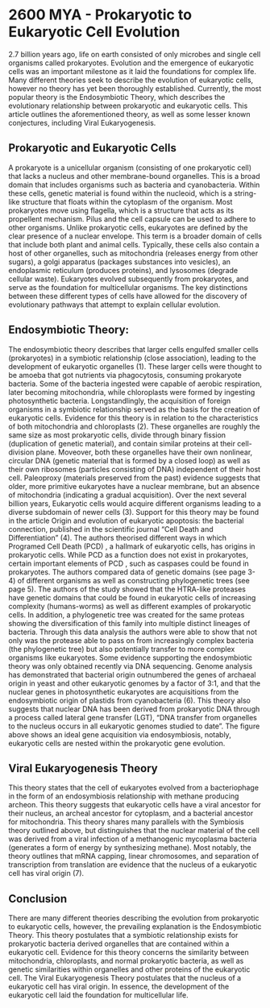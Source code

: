 <html>
<head>
  <title>Timeline Project</title>
  <meta name="viewport" content="width=device-width, initial-scale=1">
  <link href='style.css' rel='stylesheet'>
</head>
<body>
  <script src='script.js'></script>
  <h1>
   2600 MYA - Prokaryotic to Eukaryotic Cell Evolution
  </h1>
    <p>
      2.7 billion years ago, life on earth consisted of only microbes and single cell organisms called prokaryotes. Evolution and the emergence of eukaryotic cells was an important milestone as it laid the foundations for complex life. Many different theories seek to describe the evolution of eukaryotic cells, however no theory has yet been thoroughly established. Currently, the most popular theory is the Endosymbiotic Theory, which describes the evolutionary relationship between prokaryotic and eukaryotic cells. This article outlines the aforementioned theory, as well as some lesser known conjectures, including Viral Eukaryogenesis. 
    </p>
  <h2>
     Prokaryotic and Eukaryotic Cells
  </h2>
    <p>
      A prokaryote is a unicellular organism (consisting of one prokaryotic cell) that lacks a nucleus and other membrane-bound organelles. This is a broad domain that includes organisms such as bacteria and cyanobacteria. Within these cells, genetic material is found within the nucleoid, which is a string-like structure that floats within the cytoplasm of the organism. Most prokaryotes move using flagella, which is a structure that acts as its propellent mechanism. Pilus and the cell capsule can be used to adhere to other organisms. Unlike prokaryotic cells, eukaryotes are defined by the clear presence of a nuclear envelope. This term is a broader domain of cells that include both plant and animal cells. Typically, these cells also contain a host of other organelles, such as mitochondria (releases energy from other sugars), a golgi apparatus (packages substances into vesicles), an endoplasmic reticulum (produces proteins), and lysosomes (degrade cellular waste). Eukaryotes evolved subsequently from prokaryotes, and serve as the foundation for multicellular organisms. The key distinctions between these different types of cells have allowed for the discovery of evolutionary pathways that attempt to explain cellular evolution.
    </p>
  <h2>
    Endosymbiotic Theory:
  </h2>
    <p>
      The endosymbiotic theory describes that larger cells engulfed smaller cells (prokaryotes) in a symbiotic relationship (close association), leading to the development of eukaryotic organelles (1). These larger cells were thought to be amoeba that got nutrients via phagocytosis, consuming prokaryote bacteria. Some of the bacteria ingested were capable of aerobic respiration, later becoming mitochondria, while chloroplasts were formed by ingesting photosynthetic bacteria. Longstandlingly, the acquisition of foreign organisms in a symbiotic relationship served as the basis for the creation of eukaryotic cells. Evidence for this theory is in relation to the characteristics of both mitochondria and chloroplasts (2). These organelles are roughly the same size as most prokaryotic cells, divide through binary fission (duplication of genetic material), and contain similar proteins at their cell-division plane. Moveover, both these organelles have their own nonlinear, circular DNA (genetic material that is formed by a closed loop) as well as their own ribosomes (particles consisting of DNA) independent of their host cell. Paleoproxy (materials preserved from the past) evidence suggests that older, more primitive eukaryotes have a nuclear membrane, but an absence of mitochondria (indicating a gradual acquisition). Over the next several billion years, Eukaryotic cells would acquire different organisms leading to a diverse subdomain of newer cells (3).
    Support for this theory may be found in the article Origin and evolution of eukaryotic apoptosis: the bacterial connection, published in the scientific journal “Cell Death and Differentiation” (4). The authors theorised different ways in which Programed Cell Death (PCD) , a hallmark of eukaryotic cells, has origins in prokaryotic cells. While PCD as a function does not exist in prokaryotes, certain important elements of PCD , such as caspases could be found in prokaryotes. The authors compared data of genetic domains (see page 3-4) of different organisms as well as constructing phylogenetic trees (see page 5). The authors of the study showed that the HTRA-like proteases have genetic domains that could be found in eukaryotic cells of increasing complexity (humans-worms) as well as different examples of  prokaryotic cells. In addition, a phylogenetic tree was created for the same proteas showing the diversification of this family into multiple distinct lineages of bacteria. Through this data analysis the authors were able to show that not only was the protease able to pass on from increasingly complex bacteria (the phylogenetic tree) but also potentially transfer to more complex organisms like eukaryotes. 
    Some evidence supporting the endosymbiotic theory was only obtained recently via DNA sequencing. Genome analysis has demonstrated that bacterial origin outnumbered the genes of archaeal origin in yeast and other eukaryotic genomes by a factor of 3:1, and that the nuclear genes in photosynthetic eukaryotes are acquisitions from the endosymbiotic origin of plastids from cyanobacteria (6). This theory also suggests that nuclear DNA has been derived from prokaryotic DNA through a process called lateral gene transfer (LGT), “DNA transfer from organelles to the nucleus occurs in all eukaryotic genomes studied to date”. The figure above shows an ideal gene acquisition via endosymbiosis, notably, eukaryotic cells are nested within the prokaryotic gene evolution.   
    </p>
  <h2>
    Viral Eukaryogenesis Theory
  </h2
    <p>
      This theory states that the cell of eukaryotes evolved from a bacteriophage in the form of an endosymbiosis relationship with methane producing archeon. This theory suggests that eukaryotic cells have a viral ancestor for their nucleus, an archeal ancestor for cytoplasm, and a bacterial ancestor for mitochondria. This theory shares many parallels with the Symbiosis theory outlined above, but distinguishes that the nuclear material of the cell was derived from a viral infection of a methanogenic mycoplasma bacteria (generates a form of energy by synthesizing methane). Most notably, the theory outlines that mRNA capping, linear chromosomes, and separation of transcription from translation are evidence that the nucleus of a eukaryotic cell has viral origin (7). 
    </p>
  <h2>
    Conclusion
  </h2>
    <p>
      There are many different theories describing the evolution from prokaryotic to eukaryotic cells, however, the prevailing explanation is the Endosymbiotic Theory. This theory postulates that a symbiotic relationship exists for prokaryotic bacteria derived organelles that are contained within a eukaryotic cell. Evidence for this theory concerns the similarity between mitochondria, chloroplasts, and normal prokaryotic bacteria, as well as genetic similarities within organelles and other proteins of the eukaryotic cell. The Viral Eukaryogenesis Theory postulates that the nucleus of a eukaryotic cell has viral origin. In essence, the development of the eukaryotic cell laid the foundation for multicellular life.
    </p>
</body>
</html>
